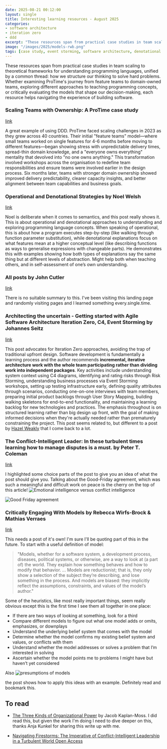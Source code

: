 ```yaml
---
date: 2025-08-21 00:12:00
layout: single
title: Interesting learning resources - August 2025
categories:
- software architecture
- iteration zero
- ddd
excerpt: "These resources span from practical case studies in team scaling to theoretical frameworks for understanding programming languages, unified by a common thread: how we structure our thinking to solve hard problems. Whether examining ProTime's journey from feature teams to domain-owned teams, exploring different approaches to teaching programming concepts, or critically evaluating the models that shape our decision-making, each resource helps navigating the experience of building software.."
image: "/images/2025/models-rwb.png"
tags: [case study, event storming, software architecture, denotational understanding, operational understanding]
---
```


These resources span from practical case studies in team scaling to theoretical frameworks for understanding programming languages, unified by a common thread: how we structure our thinking to solve hard problems. 
Whether examining ProTime's journey from feature teams to domain-owned teams, exploring different approaches to teaching programming concepts, or critically evaluating the models that shape our decision-making, each resource helps navigating the experience of building software.


### Scaling Teams with Ownership: A ProTime case study


[link](https://aardling.eu/en/insights/scaling-teams-with-ownership-a-protime-case-study)

A great example of using DDD. ProTime faced scaling challenges in 2023 as they grew  across 40 countries. Their initial "feature teams" model—where small teams worked on single features for 4-6 months before moving to different features—began showing stress with unpredictable delivery times, spread-thin domain knowledge, and a "everyone owns everything" mentality that devolved into "no one owns anything." This transformation involved workshops across the organisation to redefine team responsibilities and ensure teams were involved earlier in the design process. Six months later, teams with stronger domain ownership showed improved delivery predictability, clearer capacity insights, and better alignment between team capabilities and business goals.

### Operational and Denotational Strategies by  Noel Welsh

[link](https://noelwelsh.com/posts/operational-denotational-understanding/) 

Noel is deliberate when it comes to semantics, and this post really shows it. This is about operational and denotational approaches to understanding and exploring programming language concepts. When speaking of operational, this is about how a program executes step-by-step (like walking through function parameter substitution), while denotational explanations focus on what features mean at a higher conceptual level (like describing functions as ways to generalise expressions with changeable parts). He demonstrates this with examples showing how both types of explanations say the same thing but at different levels of abstraction. Might help both when teaching others, and in self-assessment of one’s own understanding.

### All posts by John Cutler

[link](https://publish.obsidian.md/cutlefish/Welcome) 

There is no suitable summary to this. I've been visiting this landing page and randomly visiting pages and I learned something every.single.time. 

### Architecting the uncertain - Getting started with Agile Software Architecture Iteration Zero, C4, Event Storming by Johannes Seitz 

[link](https://printhelloworld.de/posts/iteration-zero-architecture/) 

This post advocates for Iteration Zero approaches, avoiding the trap of traditional upfront design. Software development is fundamentally a learning process and the author recommends **incremental, iterative architecture work with the whole team participating rather than dividing work into independent packages**. Key activities include understanding system context using C4 diagrams, identifying and rating risks through Risk Storming, understanding business processes via Event Storming workshops, setting up testing infrastructure early, defining quality attributes through scenarios, conducting one-on-one interviews with team members, preparing initial product backlogs through User Story Mapping, building walking skeletons for end-to-end functionality, and maintaining a learning backlog for new technologies and practices. The emphasis throughout is on structured learning rather than big design up front, with the goal of making informed decisions when they're actually needed rather than prematurely constraining the project. 
This post seems related to, but different to a post by [Hazel Weakly](https://hazelweakly.me/blog/home-baked-abstractions-store-bought-implementations/) that I come back to a lot.


### The Conflict-Intelligent Leader: In these turbulent times learning how to manage disputes is a must. by Peter T. Coleman

[link](https://hbr.org/2025/07/the-conflict-intelligent-leader?ab=HP-magazine-text-2) 

I highlighted some choice parts of the post to give you an idea of what the post should give you. Talking about the Good-Friday agreement, which was such a meaningful and difficult work on peace is the cherry on the top of this article! 
![Emotional intelligence versus conflict intelligence]({{site.images}}/2025/eiq-ciq.png)

![Good Friday agreement]({{site.images}}/2025/good-friday.png)

###  Critically Engaging With Models by Rebecca Wirfs-Brock & Mathias Verraes

[link](https://wirfs-brock.com/rebecca/blog/2022/09/20/critically-engaging-with-models/) 

This needs a post of it's own! I'm sure I'll be quoting part of this in the future. To start with a useful definition of model: 

> "Models, whether for a software system, a development process, diseases, political systems, or otherwise, are a way to look at (a part of) the world. They explain how something behaves and how to modify that behavior. ... Models are reductionist; that is, they only show a selection of the subject they’re describing, and lose something in the process. And models are biased: they implicitly reflect the assumptions, constraints, and values of the model’s author." 

Some of the heuristics, like most really important things, seem really obvious except this is the first time I see them all together in one place:
* If there are two ways of looking at something, look for a third
* Compare different models to figure out what one model adds or omits, emphasizes, or downplays
* Understand the underlying belief system that comes with the model
* Determine whether the model confirms my existing belief system and values, or conflicts with them
* Understand whether the model addresses or solves a problem that I’m interested in solving
* Ascertain whether the model points me to problems I might have but haven’t yet considered

Also 
![presumptions of models]({{site.images}}/2025/models-rwb.png)

the post shows how to apply this ideas with an example. Definitely read and bookmark this.


## To read

* [The Three Kinds of Organizational Power](https://jacobian.org/2021/mar/15/organizational-power/) by Jacob Kaplan-Moss. I did read this, but given the work I'm doing I need to dive deeper on this, thanks Anja Kunkel for sharing this write up with me.

* [Navigating Firestorms: The Imperative of Conflict-Intelligent Leadership in a Turbulent World Open Access](https://direct.mit.edu/ngtn/article/40/1-2/5/123561/Navigating-Firestorms-The-Imperative-of-Conflict)

